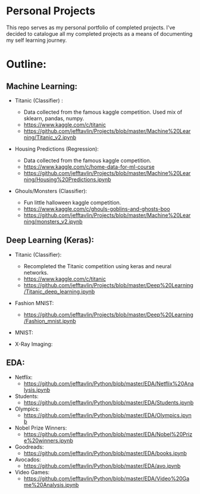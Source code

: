 # Personal Projects

This repo serves as my personal portfolio of completed projects. I've decided to catalogue all my completed projects as a means of documenting my self learning journey.


# Outline:

## Machine Learning:

- Titanic (Classifier) :
  - Data collected from the famous kaggle competition. Used mix of sklearn, pandas, numpy.
  - https://www.kaggle.com/c/titanic
  - https://github.com/jefftavlin/Projects/blob/master/Machine%20Learning/Titanic_v2.ipynb
  
- Housing Predictions (Regression):
  - Data collected from the famous kaggle competition.
  - https://www.kaggle.com/c/home-data-for-ml-course
  - https://github.com/jefftavlin/Projects/blob/master/Machine%20Learning/Housing%20Predictions.ipynb

- Ghouls/Monsters (Classifier):
  - Fun little halloween kaggle competition.
  - https://www.kaggle.com/c/ghouls-goblins-and-ghosts-boo
  - https://github.com/jefftavlin/Projects/blob/master/Machine%20Learning/monsters_v2.ipynb
  
## Deep Learning (Keras):
- Titanic (Classifier):
  - Recompleted the Titanic competition using keras and neural networks.
  - https://www.kaggle.com/c/titanic
  - https://github.com/jefftavlin/Projects/blob/master/Deep%20Learning/Titanic_deep_learning.ipynb
  
- Fashion MNIST:
  - https://github.com/jefftavlin/Projects/blob/master/Deep%20Learning/Fashion_mnist.ipynb

- MNIST:

- X-Ray Imaging:

## EDA:
- Netflix:
  - https://github.com/jefftavlin/Python/blob/master/EDA/Netflix%20Analysis.ipynb
- Students:
  - https://github.com/jefftavlin/Python/blob/master/EDA/Students.ipynb
- Olympics:
  - https://github.com/jefftavlin/Python/blob/master/EDA/Olympics.ipynb
- Nobel Prize Winners:
  - https://github.com/jefftavlin/Python/blob/master/EDA/Nobel%20Prize%20winners.ipynb
- Goodreads:
  - https://github.com/jefftavlin/Python/blob/master/EDA/books.ipynb
- Avocados:
  - https://github.com/jefftavlin/Python/blob/master/EDA/avo.ipynb
- Video Games:
  - https://github.com/jefftavlin/Python/blob/master/EDA/Video%20Game%20Analysis.ipynb
